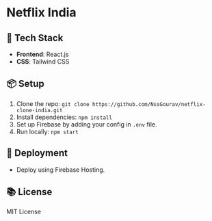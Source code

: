 # Netflix India
## 🚀 Tech Stack
- **Frontend**: React.js
- **CSS**: Tailwind CSS

## 📦 Setup
1. Clone the repo: `git clone https://github.com/NssGourav/netflix-clone-india.git`
2. Install dependencies: `npm install`
3. Set up Firebase by adding your config in `.env` file.
4. Run locally: `npm start`

## 🚀 Deployment
- Deploy using Firebase Hosting.

## 📚 License
MIT License
